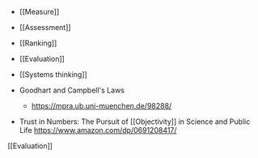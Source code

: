   - [[Measure]]
  - [[Assessment]]
  - [[Ranking]]
  - [[Evaluation]]

  - [[Systems thinking]]

  - Goodhart and Campbell's Laws
      - https://mpra.ub.uni-muenchen.de/98288/

  - Trust in Numbers: The Pursuit of
    [[Objectivity]] in Science and Public Life
    https://www.amazon.com/dp/0691208417/

[[Evaluation]]